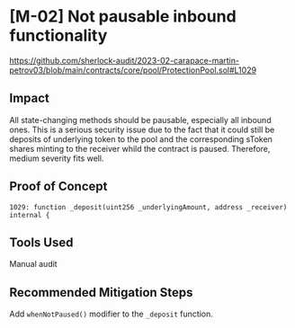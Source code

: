 # [M-02] Not pausable inbound functionality

https://github.com/sherlock-audit/2023-02-carapace-martin-petrov03/blob/main/contracts/core/pool/ProtectionPool.sol#L1029

## Impact

All state-changing methods should be pausable, especially all inbound ones. This is a serious security issue due to the fact that it could still be deposits of underlying token to the pool and the corresponding sToken shares minting to the receiver whild the contract is paused. Therefore, medium severity fits well.

## Proof of Concept

```solidity
1029: function _deposit(uint256 _underlyingAmount, address _receiver) internal {
```

## Tools Used

Manual audit

## Recommended Mitigation Steps

Add `whenNotPaused()` modifier to the `_deposit` function.
